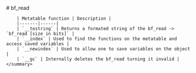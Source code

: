 <type name="bf_read" category="classfunc" is="class">
	<summary>
		# bf_read

		| Metatable function | Description |
		|-------|------|
		| `__tostring` | Returns a formated string of the bf_read -> `bf_read [size in bits]` |
		| `__index` | Used to find the functions on the metatable and access saved variables |
		| `__newindex` | Used to allow one to save variables on the object |
		| `__gc` | Internally deletes the bf_read turning it invalid |
	</summary>
</type> 